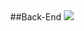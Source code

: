  
<div align="center">
 ##Back-End
<img src="https://img.shields.io/badge/springboot-6DB33F?style=for-the-badge&logo=springboot&logoColor=white"> 
</div>
